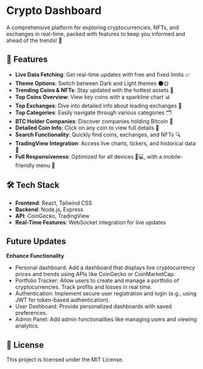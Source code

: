# Crypto Dashboard  

A comprehensive platform for exploring cryptocurrencies, NFTs, and exchanges in real-time, packed with features to keep you informed and ahead of the trends! 🚀  

## 🌟 Features  

- **Live Data Fetching**: Get real-time updates with free and fixed limits 📈  
- **Theme Options**: Switch between Dark and Light themes 🌑🌞  
- **Trending Coins & NFTs**: Stay updated with the hottest assets 🚀  
- **Top Coins Overview**: View key coins with a sparkline chart 📊  
- **Top Exchanges**: Dive into detailed info about leading exchanges 🏦  
- **Top Categories**: Easily navigate through various categories 🗂️  
- **BTC Holder Companies**: Discover companies holding Bitcoin 🏢  
- **Detailed Coin Info**: Click on any coin to view full details 🔎  
- **Search Functionality**: Quickly find coins, exchanges, and NFTs 🔍  
- **TradingView Integration**: Access live charts, tickers, and historical data 📅  
- **Full Responsiveness**: Optimized for all devices 📱💻, with a mobile-friendly menu 📲  

## 🛠️ Tech Stack  

- **Frontend**: React, Tailwind CSS  
- **Backend**: Node.js, Express  
- **API**: CoinGecko, TradingView  
- **Real-Time Features**: WebSocket integration for live updates

## Future Updates

**Enhance Functionality**
- Personal dashboard: Add a dashboard that displays live cryptocurrency prices and trends using APIs like CoinGecko or CoinMarketCap.
- Portfolio Tracker: Allow users to create and manage a portfolio of cryptocurrencies. Track profits and losses in real time.
- Authentication: Implement secure user registration and login (e.g., using JWT for token-based authentication).
- User Dashboard: Provide personalized dashboards with saved preferences.
- Admin Panel: Add admin functionalities like managing users and viewing analytics.
  
## 📄 License  

This project is licensed under the MIT License.  

